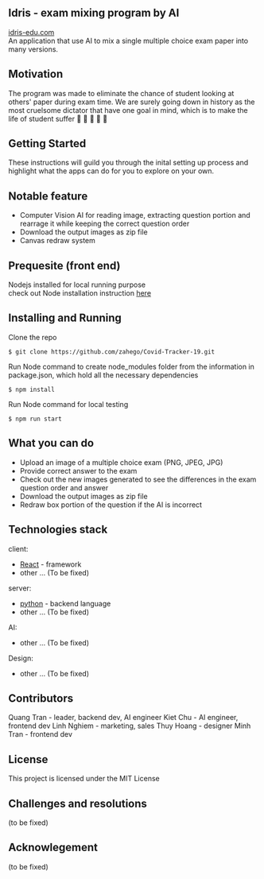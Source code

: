
## Idris - exam mixing program by AI
[idris-edu.com](idris-edu.com)  
An application that use AI to mix a single multiple choice exam paper into many versions. 

## Motivation
The program was made to eliminate the chance of student looking at others' paper during exam time. We are surely going down in history as the most cruelsome dictator that have one goal in mind, which is to make the life of student suffer :imp: :imp: :imp: :imp: :imp:

## Getting Started
These instructions will guild you through the inital setting up process and 
highlight what the apps can do for you to explore on your own.  


## Notable feature
- Computer Vision AI for reading image, extracting question portion and rearrage it while keeping the correct question order
- Download the output images as zip file
- Canvas redraw system


## Prequesite (front end)
Nodejs installed for local running purpose    
check out Node installation instruction [here](https://nodejs.org/en/)  


## Installing and Running
Clone the repo
```
$ git clone https://github.com/zahego/Covid-Tracker-19.git
```
Run Node command to create node_modules folder from the information in package.json, which hold all the necessary dependencies
```
$ npm install
```
Run Node command for local testing
```
$ npm run start
```



## What you can do
- Upload an image of a multiple choice exam (PNG, JPEG, JPG)
- Provide correct answer to the exam
- Check out the new images generated to see the differences in the exam question order and answer
- Download the output images as zip file
- Redraw box portion of the question if the AI is incorrect


## Technologies stack
client:  
- [React](https://reactjs.org/) - framework
- other ... (To be fixed)

server:  
- [python](https://www.python.org/) - backend language
- other ... (To be fixed)

AI: 
- other ... (To be fixed)

Design: 
- other ... (To be fixed)

## Contributors
Quang Tran - leader, backend dev, AI engineer
Kiet Chu - AI engineer, frontend dev
Linh Nghiem - marketing, sales
Thuy Hoang - designer
Minh Tran - frontend dev


## License
This project is licensed under the MIT License

## Challenges and resolutions
(to be fixed)

## Acknowlegement
(to be fixed)
